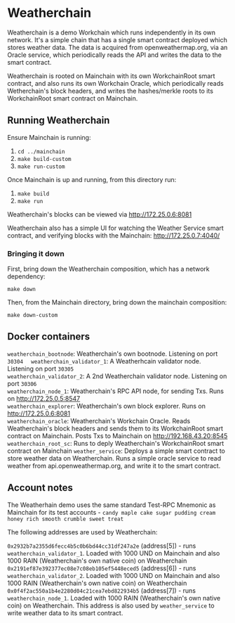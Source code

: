 # Weatherchain

Weatherchain is a demo Workchain which runs independently in its own network. It's a simple chain
that has a single smart contract deployed which stores weather data. The data is acquired from
openweathermap.org, via an Oracle service, which periodically reads the API and writes the data to the
smart contract.

Weatherchain is rooted on Mainchain with its own WorkchainRoot smart contract, and also runs its own 
Workchain Oracle, which periodically reads Wetherchain's block headers, and writes the hashes/merkle roots
to its WorkchainRoot smart contract on Mainchain.

## Running Weatherchain

Ensure Mainchain is running:

1) `cd ../mainchain`
2) `make build-custom`
3) `make run-custom`

Once Mainchain is up and running, from this directory run:

1) `make build`
2) `make run`

Weatherchain's blocks can be viewed via http://172.25.0.6:8081

Weatherchain also has a simple UI for watching the Weather Service smart contract,
 and verifying blocks with the Mainchain: http://172.25.0.7:4040/

### Bringing it down

First, bring down the Weatherchain composition, which has a network dependency:

`make down`

Then, from the Mainchain directory, bring down the mainchain composition:

`make down-custom`

## Docker containers

`weatherchain_bootnode`: Weatherchain's own bootnode. Listening on port `30304  ` 
`weatherchain_validator_1`: A Weatherhcain validator node. Listening on port `30305`  
`weatherchain_validator_2`: A 2nd Weatherchain validator node. Listening on port `30306`  
`weatherchain_node_1`: Weatherchain's RPC API node, for sending Txs. Runs on http://172.25.0.5:8547  
`weatherchain_explorer`: Weatherchain's own block explorer. Runs on http://172.25.0.6:8081  
`weatherchain_oracle`: Weatherchain's Workchain Oracle. Reads Weatherchain's block headers and sends them to its
WorkchainRoot smart contract on Mainchain. Posts Txs to Mainchain on http://192.168.43.20:8545  
`weatherchain_root_sc`: Runs to deply Weatherchain's WorkchainRoot smart contract on Mainchain
`weather_service`: Deploys a simple smart contract to store weather data on Weatherchain. Runs a simple
oracle service to read weather from api.openweathermap.org, and write it to the smart contract.

## Account notes

The Weatherhain demo uses the same standard Test-RPC Mnemonic as Mainchain for its test accounts - `candy maple cake sugar pudding cream honey rich smooth crumble sweet treat`

The following addresses are used by Weatherchain:

`0x2932b7a2355d6fecc4b5c0b6bd44cc31df247a2e` (address[5]) - runs `weatherchain_validator_1`. Loaded with 1000 UND on Mainchain
and also 1000 RAIN (Weatherchain's own native coin) on Weatherchain
`0x2191ef87e392377ec08e7c08eb105ef5448eced5` (address[6]) - runs `weatherchain_validator_2`. Loaded with 1000 UND on Mainchain
and also 1000 RAIN (Weatherchain's own native coin) on Weatherchain
`0x0f4f2ac550a1b4e2280d04c21cea7ebd822934b5` (address[7]) - runs `weatherchain_node_1`. Loaded with 1000 RAIN (Weatherchain's own native coin) on Weatherchain.
This address is also used by `weather_service` to write weather data to its smart contract.